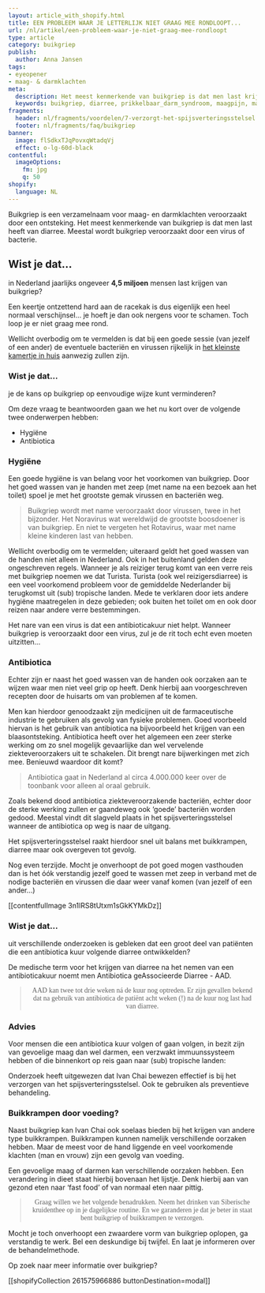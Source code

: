 ```yaml
---
layout: article_with_shopify.html
title: EEN PROBLEEM WAAR JE LETTERLIJK NIET GRAAG MEE RONDLOOPT...
url: /nl/artikel/een-probleem-waar-je-niet-graag-mee-rondloopt
type: article
category: buikgriep
publish:
  author: Anna Jansen
tags:
- eyeopener
- maag- & darmklachten
meta:
  description: Het meest kenmerkende van buikgriep is dat men last krijgt van diarree. Benieuwd naar onze inzichten?
  keywords: buikgriep, diarree, prikkelbaar_darm_syndroom, maagpijn, maagklachten, prikkelbare darm, darmklachten, oorzaken diarree, spijsverteringsstelsel, buikkrampen, anna, de_jong, blaasontsteking, overgeven, kotsen,
fragments:
  header: nl/fragments/voordelen/7-verzorgt-het-spijsverteringsstelsel
  footer: nl/fragments/faq/buikgriep
banner:
  image: flSdkxTJqPovxqWtadqVj
  effect: o-lg-60d-black
contentful:
  imageOptions:
    fm: jpg
    q: 50
shopify:
  language: NL
---
```

Buikgriep is een verzamelnaam voor maag- en darmklachten veroorzaakt door een ontsteking. Het meest kenmerkende van buikgriep is dat men last heeft van diarree. Meestal wordt buikgriep veroorzaakt door een virus of bacterie.

## Wist je dat…
in Nederland jaarlijks ongeveer **4,5 miljoen** mensen last krijgen van buikgriep?

Een keertje ontzettend hard aan de racekak is dus eigenlijk een heel normaal verschijnsel... je hoeft je dan ook nergens voor te schamen. Toch loop je er niet graag mee rond.

Wellicht overbodig om te vermelden is dat bij een goede sessie (van jezelf of een ander) de eventuele bacteriën en virussen rijkelijk in [het kleinste kamertje in huis](/nl/hidden/diarree) aanwezig zullen zijn. <!--terug_en_lees_verder_diarree-->

### Wist je dat…
je de kans op buikgriep op eenvoudige wijze kunt verminderen?

Om deze vraag te beantwoorden gaan we het nu kort over de volgende twee onderwerpen hebben:
* Hygiëne
* Antibiotica

### Hygiëne
Een goede hygiëne is van belang voor het voorkomen van buikgriep. Door het goed wassen van je handen met zeep (met name na een bezoek aan het toilet) spoel je met het grootste gemak virussen en bacteriën weg.

> Buikgriep wordt met name veroorzaakt door virussen, twee in het bijzonder. Het Noravirus wat wereldwijd de grootste boosdoener is van buikgriep. En niet te vergeten het Rotavirus, waar met name kleine kinderen last van hebben.

Wellicht overbodig om te vermelden; uiteraard geldt het goed wassen van de handen niet alleen in Nederland. Ook in het buitenland gelden deze ongeschreven regels. Wanneer je als reiziger terug komt van een verre reis met buikgriep noemen we dat Turista. Turista (ook wel reizigersdiarree) is een veel voorkomend probleem voor de gemiddelde Nederlander bij terugkomst uit (sub) tropische landen. Mede te verklaren door iets andere hygiëne maatregelen in deze gebieden; ook buiten het toilet om en ook door reizen naar andere verre bestemmingen.

Het nare van een virus is dat een antibioticakuur niet helpt. Wanneer buikgriep is veroorzaakt door een virus, zul je de rit toch echt even moeten uitzitten...

### Antibiotica
Echter zijn er naast het goed wassen van de handen ook oorzaken aan te wijzen waar men niet veel grip op heeft. Denk hierbij aan voorgeschreven recepten door de huisarts om van problemen af te komen.

Men kan hierdoor genoodzaakt zijn medicijnen uit de farmaceutische industrie te gebruiken als gevolg van fysieke problemen. Goed voorbeeld hiervan is het gebruik van antibiotica na bijvoorbeeld het krijgen van een blaasontsteking. Antibiotica heeft over het algemeen een zeer sterke werking om zo snel mogelijk gevaarlijke dan wel vervelende ziekteveroorzakers uit te schakelen. Dit brengt nare bijwerkingen met zich mee. Benieuwd waardoor dit komt?

> Antibiotica gaat in Nederland al circa 4.000.000 keer over de toonbank voor alleen al oraal gebruik.

Zoals bekend dood antibiotica ziekteveroorzakende bacteriën, echter door de sterke werking zullen er gaandeweg ook ‘goede’ bacteriën worden gedood. Meestal vindt dit slagveld plaats in het spijsverteringsstelsel wanneer de antibiotica op weg is naar de uitgang.

Het spijsverteringsstelsel raakt hierdoor snel uit balans met buikkrampen, diarree maar ook overgeven tot gevolg.

Nog even terzijde. Mocht je onverhoopt de pot goed mogen vasthouden dan is het óók verstandig jezelf goed te wassen met zeep in verband met de nodige bacteriën en virussen die daar weer vanaf komen (van jezelf of een ander...)

[[contentfulImage 3n1lRS8tUtxm1sGkKYMkDz]]

### Wist je dat...
uit verschillende onderzoeken is gebleken dat een groot deel van patiënten die een antibiotica kuur volgende diarree ontwikkelden?

De medische term voor het krijgen van diarree na het nemen van een antibioticakuur noemt men Antibiotica geAssocieerde Diarree - AAD.

><p style="text-align: center; font-family:papyrus">AAD kan twee tot drie weken ná de kuur nog optreden. Er zijn gevallen bekend dat na gebruik van antibiotica de patiënt acht weken (!) na de kuur nog last had van diarree.</p>

### Advies

Voor mensen die een antibiotica kuur volgen of gaan volgen, in bezit zijn van gevoelige maag dan wel darmen, een verzwakt immuunssysteem hebben of die binnenkort op reis gaan naar (sub) tropische landen:

Onderzoek heeft uitgewezen dat Ivan Chai bewezen effectief is bij het verzorgen van het spijsverteringsstelsel. Ook te gebruiken als preventieve behandeling.

### Buikkrampen door voeding?

Naast buikgriep kan Ivan Chai ook soelaas bieden bij het krijgen van andere type buikkrampen. Buikkrampen kunnen namelijk verschillende oorzaken hebben. Maar de meest voor de hand liggende en veel voorkomende klachten (man en vrouw) zijn een gevolg van voeding.

Een gevoelige maag of darmen kan verschillende oorzaken hebben. Een verandering in dieet staat hierbij bovenaan het lijstje. Denk hierbij aan van gezond eten naar ‘fast food’ of van normaal eten naar pittig.

><p style="text-align: center; font-family:papyrus">Graag willen we het volgende benadrukken. Neem het drinken van Siberische kruidenthee op in je dagelijkse routine. En we garanderen je dat je beter in staat bent buikgriep of buikkrampen te verzorgen.</p>

Mocht je toch onverhoopt een zwaardere vorm van buikgriep oplopen, ga verstandig te werk. Bel een deskundige bij twijfel. En laat je informeren over de behandelmethode.

Op zoek naar meer informatie over buikgriep?

[[shopifyCollection 261575966886 buttonDestination=modal]]
